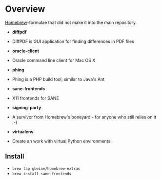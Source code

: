 # Overview #

[Homebrew](http://brew.sh)-formulae that did not make it into the main repository.

* **diffpdf**
 - DiffPDF is GUI application for finding differences in PDF files
* **oracle-client**
 - Oracle command line client for Mac OS X
* **phing**
 - Phing is a PHP build tool, similar to Java's Ant
* **sane-frontends**
 - X11 frontends for SANE
* **signing-party**
 - A survivor from Homebrew's boneyard - for anyone who still relies on it ;-)
* **virtualenv**
 - Create an work with virtual Python environments

## Install ##

* `brew tap gbeine/homebrew-extras`
* `brew install sane-frontends`
